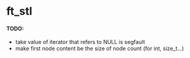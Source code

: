 # ft_stl
#### TODO: 
* take value of iterator that refers to NULL is segfault
* make first node content be the size of node count (for int, size_t...)

